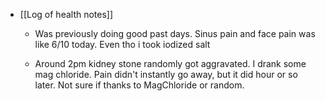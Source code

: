   * [[Log of health notes]]
    * Was previously doing good past days. Sinus pain and face pain was like 6/10 today. Even tho i took iodized salt

    * Around 2pm kidney stone randomly got aggravated. I drank some mag chloride. Pain didn't instantly go away, but it did hour or so later. Not sure if thanks to MagChloride or random. 